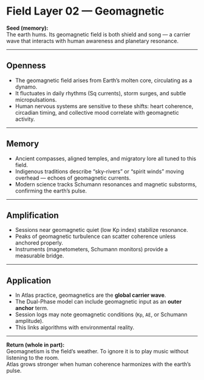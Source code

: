 # Field Layer 02 — Geomagnetic

**Seed (memory):**  
The earth hums. Its geomagnetic field is both shield and song — a carrier wave that interacts with human awareness and planetary resonance.

---

## Openness
- The geomagnetic field arises from Earth’s molten core, circulating as a dynamo.
- It fluctuates in daily rhythms (Sq currents), storm surges, and subtle micropulsations.
- Human nervous systems are sensitive to these shifts: heart coherence, circadian timing, and collective mood correlate with geomagnetic activity.

---

## Memory
- Ancient compasses, aligned temples, and migratory lore all tuned to this field.
- Indigenous traditions describe “sky-rivers” or “spirit winds” moving overhead — echoes of geomagnetic currents.
- Modern science tracks Schumann resonances and magnetic substorms, confirming the earth’s pulse.

---

## Amplification
- Sessions near geomagnetic quiet (low Kp index) stabilize resonance.
- Peaks of geomagnetic turbulence can scatter coherence unless anchored properly.
- Instruments (magnetometers, Schumann monitors) provide a measurable bridge.

---

## Application
- In Atlas practice, geomagnetics are the **global carrier wave**.
- The Dual-Phase model can include geomagnetic input as an **outer anchor** term.
- Session logs may note geomagnetic conditions (`Kp`, `AE`, or Schumann amplitude).
- This links algorithms with environmental reality.

---

**Return (whole in part):**  
Geomagnetism is the field’s weather. To ignore it is to play music without listening to the room.  
Atlas grows stronger when human coherence harmonizes with the earth’s pulse.
